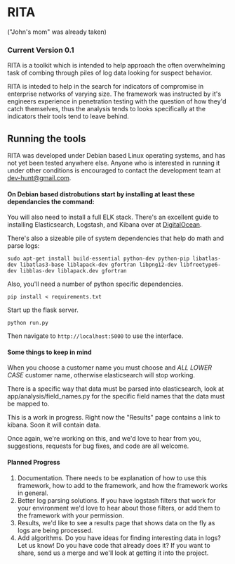 # RITA
("John's mom" was already taken)

### Current Version 0.1

RITA is a toolkit which is intended to help approach the often overwhelming task of combing through piles of log data looking for suspect behavior.

RITA is inteded to help in the search for indicators of compromise in enterprise networks of varying size. The framework was instructed by it's engineers experience in penetration testing with the question of how they'd catch themselves, thus the analysis tends to looks specifically at the indicators their tools tend to leave behind.


## Running the tools
RITA was developed under Debian based Linux operating systems, and has not yet been tested anywhere else. Anyone who is interested in running it under other conditions is encouraged to contact the development team at dev-hunt@gmail.com.

#### On Debian based distrobutions start by installing at least these dependancies the command:

You will also need to install a full ELK stack. There's an excellent guide to installing Elasticsearch, Logstash, and Kibana over at [DigitalOcean](https://www.digitalocean.com/community/tutorials/how-to-install-elasticsearch-logstash-and-kibana-4-on-ubuntu-14-04).

There's also a sizeable pile of system dependencies that help do math and parse logs:

`sudo apt-get install build-essential python-dev python-pip libatlas-dev libatlas3-base liblapack-dev gfortran libpng12-dev libfreetype6-dev libblas-dev liblapack.dev gfortran`

Also, you'll need a number of python specific dependencies.

`pip install < requirements.txt`

Start up the flask server.

`python run.py`

Then navigate to `http://localhost:5000` to use the interface. 

#### Some things to keep in mind

When you choose a customer name you must choose and *ALL LOWER CASE* customer name, otherwise elasticsearch will stop working. 

There is a specific way that data must be parsed into elasticsearch, look at app/analysis/field_names.py for the specific field names that the data must be mapped to.

This is a work in progress. Right now the "Results" page contains a link to kibana. Soon it will contain data. 

Once again, we're working on this, and we'd love to hear from you, suggestions, requests for bug fixes, and code are all welcome.

#### Planned Progress

1. Documentation. There needs to be explanation of how to use this framework, how to add to the framework, and how the framework works in general.
2. Better log parsing solutions. If you have logstash filters that work for your environment we'd love to hear about those filters, or add them to the framework with your permission.
3. Results, we'd like to see a results page that shows data on the fly as logs are being processed.
4. Add algorithms. Do you have ideas for finding interesting data in logs? Let us know! Do you have code that already does it? If you want to share, send us a merge and we'll look at getting it into the project.
